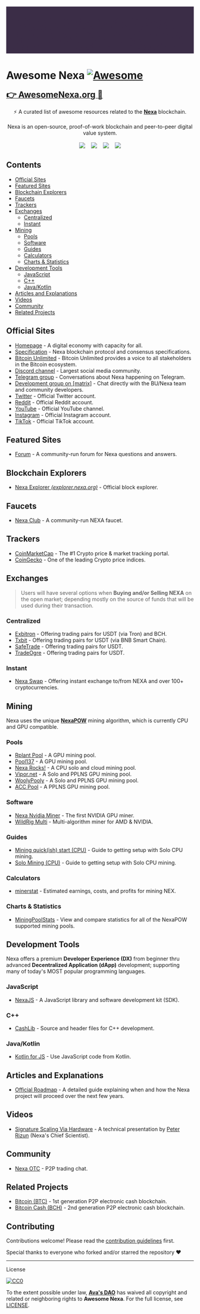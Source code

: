 ![Nexa Banner](/assets/ani-banner.gif)

# Awesome Nexa [![Awesome](https://awesome.re/badge.svg)](https://awesome.re)

<a href="https://awesomenexa.org"><strong style="font-size:1.6em;">👉 AwesomeNexa.org 👀</strong></a>

<div align="center">
⚡ A curated list of awesome resources related to the <a href='https://nexa.org/'><strong>Nexa</strong></a> blockchain.
<br />
<br />
Nexa is an open-source, proof-of-work blockchain and peer-to-peer digital value system.
<br />
<br />
<a href="https://matrix.to/#/#nexa-dev:matrix.org">
<img src="https://img.shields.io/badge/matrix-%23nexa_dev%3Amatrix.org-blue.svg" /></a>
&nbsp;&nbsp;
<a href="https://gitlab.com/nexa/nexa/-/commits/dev">
<img src="https://badgen.net/gitlab/last-commit/nexa/nexa/" /></a>
&nbsp;&nbsp;
<a href="https://gitlab.com/nexa/nexa/-/issues">
<img src="https://badgen.net/gitlab/open-issues/nexa/nexa" /></a>
&nbsp;&nbsp;
<a href="https://gitlab.com/nexa/nexa">
<img src="https://img.shields.io/badge/License-CC--0-blue.svg" /></a>
</div>


## Contents

- [Official Sites](#official-sites)
- [Featured Sites](#featured-sites)
- [Blockchain Explorers](#blockchain-explorers)
- [Faucets](#faucets)
- [Trackers](#trackers)
- [Exchanges](#exchanges)
  - [Centralized](#centralized)
  - [Instant](#instant)
- [Mining](#mining)
  - [Pools](#pools)
  - [Software](#software)
  - [Guides](#guides)
  - [Calculators](#calculators)
  - [Charts & Statistics](#charts--statistics)
- [Development Tools](#development-tools)
  - [JavaScript](#javascript)
  - [C++](#c)
  - [Java/Kotlin](#javakotlin)
- [Articles and Explanations](#articles-and-explanations)
- [Videos](#videos)
- [Community](#community)
- [Related Projects](#related-projects)


## Official Sites

- [Homepage](https://nexa.org/) - A digital economy with capacity for all.
- [Specification](https://spec.nexa.org/) - Nexa blockchain protocol and consensus specifications.
- [Bitcoin Unlimited](https://www.bitcoinunlimited.info/) - Bitcoin Unlimited provides a voice to all stakeholders in the Bitcoin ecosystem.
- [Discord channel](https://discord.gg/2yQNsZV6EJ) - Largest social media community.
- [Telegram group](https://t.me/nexacoin) - Conversations about Nexa happening on Telegram.
- [Development group on [matrix]](https://matrix.to/#/#nexa-dev:matrix.org) - Chat directly with the BU/Nexa team and community developers.
- [Twitter](https://twitter.com/nexamoney) - Official Twitter account.
- [Reddit](https://www.reddit.com/r/Nexa/) - Official Reddit account.
- [YouTube](https://www.youtube.com/channel/UCH03nTnxs3TLmbSHtm54B1g) - Official YouTube channel.
- [Instagram](https://www.instagram.com/nexacoin/) - Official Instagram account.
- [TikTok](https://www.tiktok.com/@nexacoin) - Official TikTok account.


## Featured Sites

- [Forum](https://nexa.forum/) - A community-run forum for Nexa questions and answers.


## Blockchain Explorers

- [Nexa Explorer _(explorer.nexa.org)_](https://explorer.nexa.org/) - Official block explorer.


## Faucets

- [Nexa Club](https://faucet.nexaclub.org/) - A community-run NEXA faucet.


## Trackers

- [CoinMarketCap](https://coinmarketcap.com/currencies/nexa/) - The #1 Crypto price & market tracking portal.
- [CoinGecko](https://www.coingecko.com/en/coins/nexacoin) - One of the leading Crypto price indices.


## Exchanges

> Users will have several options when __Buying and/or Selling NEXA__ on the open market; depending mostly on the source of funds that will be used during their transaction.

### Centralized
- [Exbitron](https://www.exbitron.com/trading/nexausdt) - Offering trading pairs for USDT (via Tron) and BCH.
- [Txbit](https://txbit.io/Trade/NEXA/USDT) - Offering trading pairs for USDT (via BNB Smart Chain).
- [SafeTrade](https://safe.trade/trading/nexausdt) - Offering trading pairs for USDT.
- [TradeOgre](https://www.tradeogre.com/) - Offering trading pairs for USDT.

### Instant
- [Nexa Swap](https://nexaswap.com) - Offering instant exchange to/from NEXA and over 100+ cryptocurrencies.


## Mining

Nexa uses the unique [__NexaPOW__](https://spec.nexa.org/nexa/NexaPOW.md) mining algorithm, which is currently CPU and GPU compatible.

### Pools
- [Rplant Pool](https://pool.rplant.xyz/) - A GPU mining pool.
- [Pool137](https://nexapool.crypto137.com/) - A GPU mining pool.
- [Nexa Rocks!](https://nexa.rocks/pool/) - A CPU solo and cloud mining pool.
- [Vipor.net](https://vipor.net/) - A Solo and PPLNS GPU mining pool.
- [WoolyPooly](https://woolypooly.com/en/coin/nexa) - A Solo and PPLNS GPU mining pool.
- [ACC Pool](https://nexa.acc-pool.pw/) - A PPLNS GPU mining pool.

### Software
- [Nexa Nvidia Miner](https://gitlab.com/proteanx/nexa-nvidia-miner) - The first NVIDIA GPU miner.
- [WildRig Multi](https://github.com/andru-kun/wildrig-multi) - Multi-algorithm miner for AMD & NVIDIA.

### Guides
- [Mining quick(ish) start (CPU)](https://www.reddit.com/r/Nexa/comments/vhgubw/mining_quickish_start/) - Guide to getting setup with Solo CPU mining.
- [Solo Mining (CPU)](https://nexa.rocks/solo/) - Guide to getting setup with Solo CPU mining.

### Calculators
- [minerstat](https://minerstat.com/coin/NEX) - Estimated earnings, costs, and profits for mining NEX.

### Charts & Statistics
- [MiningPoolStats](https://miningpoolstats.stream/nexa) - View and compare statistics for all of the NexaPOW supported mining pools.


## Development Tools

Nexa offers a premium __Developer Experience (DX)__ from beginner thru advanced __Decentralized Application (dApp)__ development; supporting many of today's MOST popular programming languages.

### JavaScript
- [NexaJS](https://nexajs.org/) - A JavaScript library and software development kit (SDK).

### C&plus;&plus;
- [CashLib](https://gitlab.com/nexa/nexa/-/tree/dev/src/cashlib) - Source and header files for C++ development.

### Java/Kotlin
- [Kotlin for JS](https://kotlinlang.org/docs/js-interop.html) - Use JavaScript code from Kotlin.


## Articles and Explanations

- [Official Roadmap](https://www.nexa.org/roadmap) - A detailed guide explaining when and how the Nexa project will proceed over the next few years.


## Videos

- [Signature Scaling Via Hardware](https://www.youtube.com/watch?v=pDRCWcw5sAU) - A technical presentation by [Peter Rizun](https://twitter.com/PeterRizun) (Nexa's Chief Scientist).


## Community

- [Nexa OTC](https://t.me/nexaP2Ptrading) - P2P trading chat.


## Related Projects

- [Bitcoin (BTC)](https://bitcoin.org) - 1st generation P2P electronic cash blockchain.
- [Bitcoin Cash (BCH)](https://bitcoincash.org) - 2nd generation P2P electronic cash blockchain.


## Contributing

Contributions welcome! Please read the [contribution guidelines](CONTRIBUTING.md) first.

Special thanks to everyone who forked and/or starred the repository ❤️

---

License

[![CC0](http://mirrors.creativecommons.org/presskit/buttons/88x31/svg/cc-zero.svg)](http://creativecommons.org/publicdomain/zero/1.0)

To the extent possible under law, [__Ava's DAO__](https://github.com/avasdao/) has waived all copyright and related or neighboring rights to __Awesome Nexa__. For the full license, see [LICENSE](LICENSE.md).
